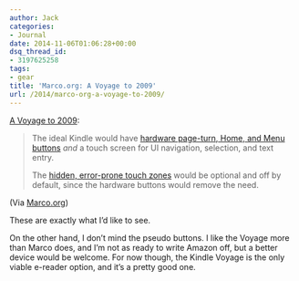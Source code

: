 ```yaml
---
author: Jack
categories:
- Journal
date: 2014-11-06T01:06:28+00:00
dsq_thread_id:
- 3197625258
tags:
- gear
title: 'Marco.org: A Voyage to 2009'
url: /2014/marco-org-a-voyage-to-2009/
---
```


[A Voyage to 2009][1]:

> The ideal Kindle would have [hardware page-turn, Home, and Menu buttons][2] _and_ a touch screen for UI navigation, selection, and text entry.
> 
> The [hidden, error-prone touch zones][3] would be optional and off by default, since the hardware buttons would remove the need. 

(Via [Marco.org][4])

These are exactly what I’d like to see.

On the other hand, I don’t mind the pseudo buttons. I like the Voyage more than Marco does, and I’m not as ready to write Amazon off, but a better device would be welcome. For now though, the Kindle Voyage is the only viable e-reader option, and it’s a pretty good one.

 [1]: http://www.marco.org/2014/11/05/kindle-voyage-review
 [2]: http://www.marco.org/2011/10/07/review-79-kindle-with-ads-and-buttons
 [3]: http://thomaspark.me/2012/01/kindle-touch-gestures/
 [4]: http://www.marco.org/